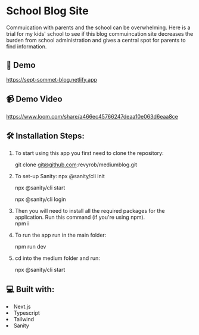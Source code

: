 # School Blog Site
Commuication with parents and the school can be overwhelming.  Here is a trial for my kids' school to see if this blog commuincation site decreases the burden from school administration and gives a central spot for parents to find information.  


## 🚀 Demo
https://sept-sommet-blog.netlify.app


## 📹 Demo Video
https://www.loom.com/share/a466ec45766247deaa10e063d6eaa8ce


## 🛠️ Installation Steps:
1. To start using this app you first need to clone the repository:

    git clone git@github.com:revyrob/mediumblog.git
    
2. To set-up Sanity: 
    npx @sanity/cli init

    npx @sanity/cli start

    npx @sanity/cli login

3. Then you will need to install all the required packages for the application. Run this command (if you're using npm).  
    npm i

4. To run the app run in the main folder:

   npm run dev
    
5. cd into the medium folder and run:

    npx @sanity/cli start


## 💻 Built with:

<li>Next.js</li>
<li>Typescript</li>
<li>Tailwind</li>
<li>Sanity</li>
